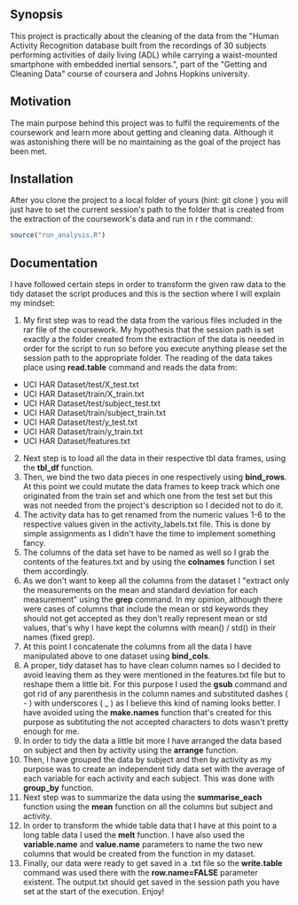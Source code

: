 ## Synopsis

This project is practically about the cleaning of the data from the "Human Activity Recognition database built from the recordings of 30 subjects performing activities of daily living (ADL) while carrying a waist-mounted smartphone with embedded inertial sensors.", part of the "Getting and Cleaning Data" course of coursera and Johns Hopkins university.

## Motivation

The main purpose behind this project was to fulfil the requirements of the coursework and learn more about getting and cleaning data. Although it was astonishing there will be no maintaining as the goal of the project has been met.

## Installation

After you clone the project to a local folder of yours (hint: git clone <link>) you will just have to set the current session's path to the folder that is created from the extraction of the coursework's data and run in r the command:
```r
source("run_analysis.R")
```

## Documentation

I have followed certain steps in order to transform the given raw data to the tidy dataset the script produces and this is the section where I will explain my mindset:

1. My first step was to read the data from the various files included in the rar file of the coursework. My hypothesis that the session path is set exactly a the folder created from the extraction of the data is needed in order for the script to run so before you execute anything please set the session path to the appropriate folder. The reading of the data takes place using __read.table__ command and reads the data from:
  * UCI HAR Dataset/test/X_test.txt
  * UCI HAR Dataset/train/X_train.txt
  * UCI HAR Dataset/test/subject_test.txt
  * UCI HAR Dataset/train/subject_train.txt
  * UCI HAR Dataset/test/y_test.txt
  * UCI HAR Dataset/train/y_train.txt
  * UCI HAR Dataset/features.txt
2. Next step is to load all the data in their respective tbl data frames, using the __tbl_df__ function.
3. Then, we bind the two data pieces in one respectively using __bind_rows__. At this point we could mutate the data frames to keep track which one originated from the train set and which one from the test set but this was not needed from the project's description so I decided not to do it.
4. The activity data has to get renamed from the numeric values 1-6 to the respective values given in the activity_labels.txt file. This is done by simple assignments as I didn't have the time to implement something fancy.
5. The columns of the data set have to be named as well so I grab the contents of the features.txt and by using the __colnames__ function I set them accordingly.
6. As we don't want to keep all the columns from the dataset I "extract only the measurements on the mean and standard deviation for each measurement" using the __grep__ command. In my opinion, although there were cases of columns that include the mean or std keywords they should not get accepted as they don't really represent mean or std values, that's why I have kept the columns with mean() / std() in their names (fixed grep).
7. At this point I concatenate the columns from all the data I have manipulated above to one dataset using __bind_cols__.
8. A proper, tidy dataset has to have clean column names so I decided to avoid leaving them as they were mentioned in the features.txt file but to reshape them a little bit. For this purpose I used the __gsub__ command and got rid of any parenthesis in the column names and substituted dashes ( - ) with underscores ( _ ) as I believe this kind of naming looks better. I have avoided using the __make.names__ function that's created for this purpose as subtituting the not accepted characters to dots wasn't pretty enough for me.
9. In order to tidy the data a little bit more I have arranged the data based on subject and then by activity using the __arrange__ function.
10. Then, I have grouped the data by subject and then by activity as my purpose was to create an independent tidy data set with the average of each variable for each activity and each subject. This was done with __group_by__ function.
11. Next step was to summarize the data using the __summarise_each__ function using the __mean__ function on all the columns but subject and activity.
12. In order to transform the whide table data that I have at this point to a long table data I used the __melt__ function. I have also used the __variable.name__ and __value.name__ parameters to name the two new columns that would be created from the function in my dataset.
13. Finally, our data were ready to get saved in a .txt file so the __write.table__ command was used there with the __row.name=FALSE__ parameter existent. The output.txt should get saved in the session path you have set at the start of the execution. Enjoy!
